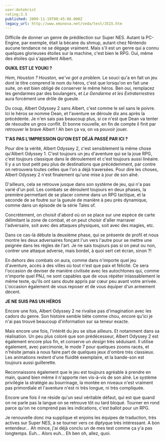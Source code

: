 ```yaml
---
user:Antekrist
rating:3.5
published: 2009-11-19T00:45:06.000Z
legacy_url: http://www.emunova.net/veda/test/3515.htm
---
```

Difficile de donner un genre de prédilection sur Super NES. Autant la PC-Engine, par exemple, était la bécane du shmup, autant chez Nintendo aucune tendance ne se dégage vraiment. Mais s'il est un genre qui a connu quelques glorieuses étoiles sur la machine, c'est bien le RPG. Oui, même des étoiles qui s'appellent Albert.  

  

**OUKIL EST LE YOUKI ?**  

_Hem, Houston ? Houston, we've got a problem._ Le souci qu'a en fait un jeu dont le titre comprend le nom du héros, c'est que lorsqu'on en fait une suite, on est bien obligé de conserver le même héros. Ben oui, remplacez les gendarmes par des boulangers, et _Le Gendarme et les Extraterrestres_ aura forcément une drôle de gueule.  

Du coup, Albert Odyssey 2 sans Albert, c'est comme le sel sans le poivre. Ici le héros se nomme Dean, et l'aventure se déroule dix ans après la précédente. Je n'en sais pas beaucoup plus, si ce n'est que Dean va tenter de résoudre un gros conflit. Et bonne nouvelle, en fin de compte il finit par retrouver le brave Albert ! Ah ben ça va, on va pouvoir jouer.  

  

**T'AS PAS L'IMPRESSION QU'ON EST DÉJÀ PASSÉ PAR ICI ?**  

Pour dire la vérité, Albert Odyssey 2, c'est sensiblement la même chose qu'Albert Odyssey 1\. C'est toujours un jeu d'aventure qui se la joue RPG, c'est toujours classique dans le déroulement et c'est toujours aussi linéaire. Il y a un tout petit peu plus de destinations que précédemment, par contre on retrouvera toutes celles que l'on a déjà traversées. Pour dire les choses, Albert Odyssey 2 n'est finalement qu'une mise à jour de son aîné.  

D'ailleurs, cela se retrouve jusque dans son système de jeu, qui n'a pas varié d'un poil. Les combats se déroulent toujours en deux phases, la première permettant de se placer comme dans un RPG tactique, et la seconde de se foutre sur la gueule de manière à peu près dynamique, comme dans un épisode de la série Tales of.  

Concrètement, on choisit d'abord où on se place sur une espèce de carte délimitant la zone de combat, et on peut choisir d'aller marraver l'adversaire, soit avec des attaques physiques, soit avec des magies, etc.  

Dans ce cas-là débute la deuxième phase, qui se présente de profil et nous montre les deux adversaires fonçant l'un vers l'autre pour se mettre une peignée dans les règles de l'art. Je ne sais toujours pas si on peut ou non, contrer une attaque adverse, mais bordel, à quoi sert cet écran, sinon ?!  

En dehors des combats on aura, comme dans n'importe quel jeu d'aventure, accès à des villes où tout n'est que paix et félicité. Ce sera l'occasion de deviser de manière civilisée avec les autochtones qui, comme n'importe quel PNJ, ne sont capables que de vous répéter inlassablement le même texte, qu'ils ont sans doute appris par cœur peu avant votre arrivée. L'occasion également de vous reposer et de vous équiper d'un armement décent.  

  

**JE NE SUIS PAS UN HÉROS**  

Encore une fois, Albert Odyssey 2 ne rivalise pas d'imagination avec les cadors du genre. Son histoire semble bête comme chou, encore qu'ici je n'ai pas trouvé beaucoup d'information sur sa teneur exacte.  

Mais encore une fois, l'intérêt du jeu se situe ailleurs. Et notamment dans sa réalisation. Un peu plus coloré que son prédécesseur, Albert Odyssey 2 est également encore plus fin, et conserve un _design_ très séduisant. Il utilise également, avec parcimonie, le mode 7 pour quelques zooms racés, et n'hésite jamais à nous faire part de quelques jeux d'ombre très classieux. Les animations restent d'une fluidité exemplaire, et la bande-son est toujours aussi guillerette.  

Reconnaissons également que le jeu est toujours agréable à prendre en main, quand bien même il n'apporte rien vis-à-vis de son aîné. Le système privilégie la stratégie au bourrinage, la montée en niveaux n'est vraiment pas primordiale et l'aventure n'est ni très longue, ni très compliquée.  

Encore une fois il ne réside qu'un seul véritable défaut, qui est que quand on ne parle pas la langue on se retrouve tôt ou tard bloqué. Tourner en rond parce qu'on ne comprend pas les indications, c'est ballot pour un RPG.  

Je renouvelle donc ma supplique et enjoins les équipes de traduction, très actives sur Super NES, à se tourner vers ce diptyque très intéressant. A bon entendeur... Ah mince, j'ai déjà conclu un de mes test comme ça y'a pas longtemps. Euh... Alors euh... Eh ben oh, allez, quoi.